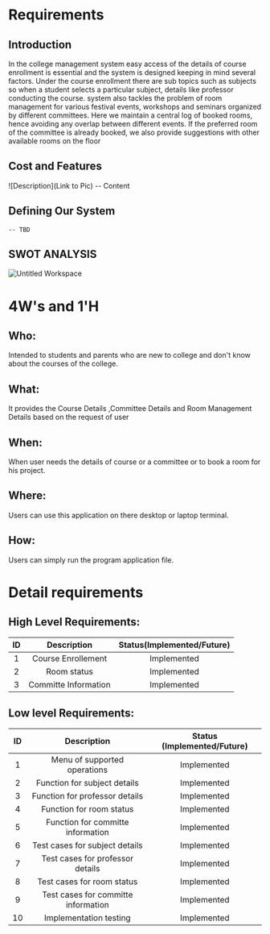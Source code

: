 
# Requirements
## Introduction
In the college management system easy access of the details of course enrollment is essential and the system is designed keeping in mind several factors. Under the course enrollment there are sub topics such as subjects so when a student selects a particular subject, details like professor conducting the course. system also tackles the problem of room management for various festival events, workshops and seminars organized by different committees. Here we maintain a central log of booked rooms, hence avoiding any overlap between different events. If the preferred room of the committee is already booked, we also provide suggestions with other available rooms on the floor

## Cost and Features
![Description](Link to Pic)
-- Content 
## Defining Our System
    -- TBD
## SWOT ANALYSIS
![Untitled Workspace](https://user-images.githubusercontent.com/80693368/114503047-53a88c80-9c4a-11eb-98e3-9c38b8966a3c.png)

# 4W&#39;s and 1&#39;H

## Who:

Intended to students  and parents who are new to college and don't know about the courses of the college.

## What:

It provides the Course Details  ,Committee  Details  and Room Management  Details  based on the request of user

## When:

When user  needs the  details  of course  or a committee  or to book a room for his project.

## Where:

Users can use this application on there desktop or laptop terminal.

## How:
Users can simply  run  the program application file. 


# Detail requirements
## High Level Requirements:

|ID|Description|Status(Implemented/Future)|
|:--:|:--:|:--:|
|1|Course Enrollement|Implemented|
|2|Room status|Implemented|
|3|Committe Information|Implemented|


##  Low level Requirements:
 
| ID | Description | Status (Implemented/Future)|
|:--:|:--:|:--:|
|1|Menu of supported operations|Implemented|
|2|Function for subject details|Implemented|
|3|Function for professor details|Implemented|
|4|Function for room status|Implemented|
|5|Function for committe information|Implemented|
|6|Test cases for subject details |Implemented|
|7|Test cases for professor details|Implemented|
|8|Test cases for room status|Implemented|
|9|Test cases for committe information|Implemented|
|10|Implementation testing|Implemented|



